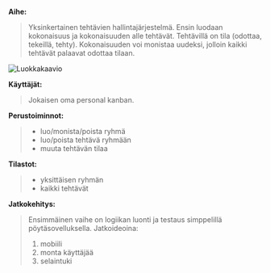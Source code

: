**Aihe:**
>Yksinkertainen tehtävien hallintajärjestelmä. Ensin luodaan kokonaisuus ja kokonaisuuden alle tehtävät. Tehtävillä on tila (odottaa, tekeillä, tehty). Kokonaisuuden voi monistaa uudeksi, jolloin kaikki tehtävät palaavat odottaa tilaan. 

![Luokkakaavio](https://yuml.me/c34372f4g)

**Käyttäjät:**
>Jokaisen oma personal kanban. 

**Perustoiminnot:**
>- luo/monista/poista ryhmä
>- luo/poista tehtävä ryhmään
>- muuta tehtävän tilaa

**Tilastot:**
>- yksittäisen ryhmän
>- kaikki tehtävät

**Jatkokehitys:**
>Ensimmäinen vaihe on logiikan luonti ja testaus simppelillä pöytäsovelluksella. Jatkoideoina:  
>1. mobiili
>2. monta käyttäjää 
>3. selaintuki

